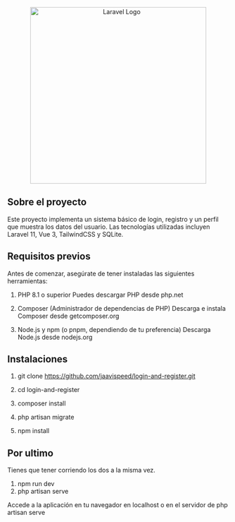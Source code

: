<p align="center"><a href="https://laravel.com" target="_blank"><img src="https://raw.githubusercontent.com/laravel/art/master/logo-lockup/5%20SVG/2%20CMYK/1%20Full%20Color/laravel-logolockup-cmyk-red.svg" width="400" alt="Laravel Logo"></a></p>

## Sobre el proyecto
Este proyecto implementa un sistema básico de login, registro y un perfil que muestra los datos del usuario. Las tecnologías utilizadas incluyen Laravel 11, Vue 3, TailwindCSS y SQLite.

## Requisitos previos
Antes de comenzar, asegúrate de tener instaladas las siguientes herramientas:

1. PHP 8.1 o superior
Puedes descargar PHP desde php.net

2. Composer (Administrador de dependencias de PHP)
Descarga e instala Composer desde getcomposer.org

3. Node.js y npm (o pnpm, dependiendo de tu preferencia)
Descarga Node.js desde nodejs.org

## Instalaciones

1. git clone https://github.com/jaavispeed/login-and-register.git
2. cd login-and-register

3. composer install
4. php artisan migrate

5. npm install

## Por ultimo
Tienes que tener corriendo los dos a la misma vez.

1. npm run dev
2. php artisan serve

Accede a la aplicación en tu navegador en localhost o en el servidor de php artisan serve
